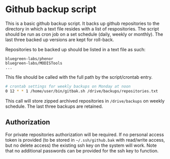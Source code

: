 # Github backup script

This is a basic github backup script. It backs up github repositories to the directory in which a text file resides with a list of respositories. The script should be run as cron job on a set schedule (daily, weekly or monthly). The last three backed up versions are kept for roll-back.

Repositories to be backed up should be listed in a text file as such:

```
bluegreen-labs/phenor
bluegreen-labs/MODISTools
...
```

This file should be called with the full path by the script/crontab entry.

```bash
# crontab settings for weekly backups on Monday at noon
0 12 * * 1 /home/user/bin/gitbak.sh /drive/backups/repositories.txt
```
This call will store zipped archived repositories in `/drive/backups` on weekly schedule. The last three backups are retained.

## Authorization

For private repositories authorization will be required. If no personal access token is provided (to be stored in `~/.ssh/github.bak` with read/write access, but no delete access) the existing ssh key on the system will work. Note that no additional passwords can be provided for the ssh key to function.
